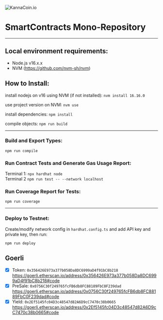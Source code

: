![KannaCoin.io](https://kannacoin.io/wp-content/uploads/2022/02/logo-kanna.png)

# SmartContracts Mono-Repository

---

## Local environment requirements:

- Node.js v16.x.x
- NVM (https://github.com/nvm-sh/nvm)

## How to Install:

install nodejs on v16 using NVM (if not installed):
`nvm install 16.16.0`

use project version on NVM:
`nvm use`

install dependencies:
`npm install`

compile objects:
`npm run build`

---

### Build and Export Types:

`npm run compile`

### Run Contract Tests and Generate Gas Usage Report:

Terminal 1: `npx hardhat node`\
Terminal 2 `npm run test -- --network localhost`

### Run Coverage Report for Tests:

`npm run coverage`

---

### Deploy to Testnet:

Create/modify network config in `hardhat.config.ts` and add API key and private key, then run:

`npm run deploy`

## Goerli

- [x] Token: `0x356426E973a377b058Da8DC6999aD4f91bC8b218`
      https://goerli.etherscan.io/address/0x356426E973a377b058Da8DC6999aD4f91bC8b218#code
- [x] PreSale: `0x0756C30f249765fcFB6db8FC88189FbC0F239dad`
      https://goerli.etherscan.io/address/0x0756C30f249765fcFB6db8FC88189FbC0F239dad#code
- [x] Yield: `0x2Ef5145fc04D3c48547d82A6D9cC7470c38b0665`
      https://goerli.etherscan.io/address/0x2Ef5145fc04D3c48547d82A6D9cC7470c38b0665#code
